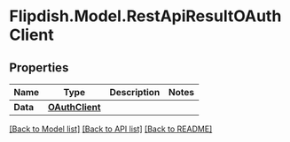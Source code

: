# Flipdish.Model.RestApiResultOAuthClient
## Properties

Name | Type | Description | Notes
------------ | ------------- | ------------- | -------------
**Data** | [**OAuthClient**](OAuthClient.md) |  | 

[[Back to Model list]](../README.md#documentation-for-models) [[Back to API list]](../README.md#documentation-for-api-endpoints) [[Back to README]](../README.md)

